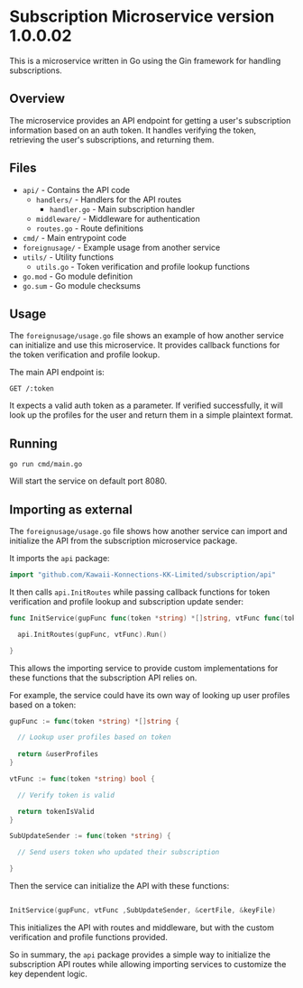 # Subscription Microservice version 1.0.0.02

This is a microservice written in Go using the Gin framework for handling subscriptions.

## Overview

The microservice provides an API endpoint for getting a user's subscription information based on an auth token. It handles verifying the token, retrieving the user's subscriptions, and returning them.

## Files

- `api/` - Contains the API code
  - `handlers/` - Handlers for the API routes
    - `handler.go` - Main subscription handler
  - `middleware/` - Middleware for authentication
  - `routes.go` - Route definitions
- `cmd/` - Main entrypoint code
- `foreignusage/` - Example usage from another service 
- `utils/` - Utility functions
  - `utils.go` - Token verification and profile lookup functions
- `go.mod` - Go module definition
- `go.sum` - Go module checksums

## Usage

The `foreignusage/usage.go` file shows an example of how another service can initialize and use this microservice. It provides callback functions for the token verification and profile lookup.

The main API endpoint is:

```
GET /:token
```

It expects a valid auth token as a parameter. If verified successfully, it will look up the profiles for the user and return them in a simple plaintext format.

## Running

```
go run cmd/main.go
```

Will start the service on default port 8080.

## Importing as external

The `foreignusage/usage.go` file shows how another service can import and initialize the API from the subscription microservice package.

It imports the `api` package:

```go
import "github.com/Kawaii-Konnections-KK-Limited/subscription/api"
```

It then calls `api.InitRoutes` while passing callback functions for token verification and profile lookup and subscription update sender:

```go
func InitService(gupFunc func(token *string) *[]string, vtFunc func(token *string) bool ,SubUpdateSender func(token *string), certFile, keyFile *string) {

  api.InitRoutes(gupFunc, vtFunc).Run()

}
```

This allows the importing service to provide custom implementations for these functions that the subscription API relies on.

For example, the service could have its own way of looking up user profiles based on a token:

```go
gupFunc := func(token *string) *[]string {

  // Lookup user profiles based on token
  
  return &userProfiles 
}

vtFunc := func(token *string) bool {

  // Verify token is valid

  return tokenIsValid
}

SubUpdateSender := func(token *string) {

  // Send users token who updated their subscription

}
```

Then the service can initialize the API with these functions:

```go

InitService(gupFunc, vtFunc ,SubUpdateSender, &certFile, &keyFile) 
```

This initializes the API with routes and middleware, but with the custom verification and profile functions provided.

So in summary, the `api` package provides a simple way to initialize the subscription API routes while allowing importing services to customize the key dependent logic.
